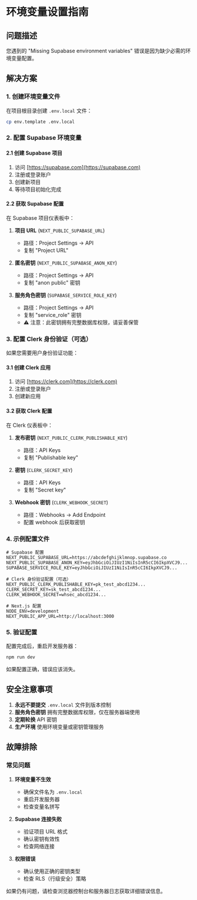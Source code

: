 # 环境变量设置指南

## 问题描述
您遇到的 "Missing Supabase environment variables" 错误是因为缺少必需的环境变量配置。

## 解决方案

### 1. 创建环境变量文件
在项目根目录创建 `.env.local` 文件：

```bash
cp env.template .env.local
```

### 2. 配置 Supabase 环境变量

#### 2.1 创建 Supabase 项目
1. 访问 [https://supabase.com](https://supabase.com)
2. 注册或登录账户
3. 创建新项目
4. 等待项目初始化完成

#### 2.2 获取 Supabase 配置
在 Supabase 项目仪表板中：

1. **项目 URL** (`NEXT_PUBLIC_SUPABASE_URL`)
   - 路径：Project Settings → API
   - 复制 "Project URL"

2. **匿名密钥** (`NEXT_PUBLIC_SUPABASE_ANON_KEY`)
   - 路径：Project Settings → API
   - 复制 "anon public" 密钥

3. **服务角色密钥** (`SUPABASE_SERVICE_ROLE_KEY`)
   - 路径：Project Settings → API
   - 复制 "service_role" 密钥
   - ⚠️ 注意：此密钥拥有完整数据库权限，请妥善保管

### 3. 配置 Clerk 身份验证（可选）

如果您需要用户身份验证功能：

#### 3.1 创建 Clerk 应用
1. 访问 [https://clerk.com](https://clerk.com)
2. 注册或登录账户
3. 创建新应用

#### 3.2 获取 Clerk 配置
在 Clerk 仪表板中：

1. **发布密钥** (`NEXT_PUBLIC_CLERK_PUBLISHABLE_KEY`)
   - 路径：API Keys
   - 复制 "Publishable key"

2. **密钥** (`CLERK_SECRET_KEY`)
   - 路径：API Keys
   - 复制 "Secret key"

3. **Webhook 密钥** (`CLERK_WEBHOOK_SECRET`)
   - 路径：Webhooks → Add Endpoint
   - 配置 webhook 后获取密钥

### 4. 示例配置文件

```env
# Supabase 配置
NEXT_PUBLIC_SUPABASE_URL=https://abcdefghijklmnop.supabase.co
NEXT_PUBLIC_SUPABASE_ANON_KEY=eyJhbGciOiJIUzI1NiIsInR5cCI6IkpXVCJ9...
SUPABASE_SERVICE_ROLE_KEY=eyJhbGciOiJIUzI1NiIsInR5cCI6IkpXVCJ9...

# Clerk 身份验证配置（可选）
NEXT_PUBLIC_CLERK_PUBLISHABLE_KEY=pk_test_abcd1234...
CLERK_SECRET_KEY=sk_test_abcd1234...
CLERK_WEBHOOK_SECRET=whsec_abcd1234...

# Next.js 配置
NODE_ENV=development
NEXT_PUBLIC_APP_URL=http://localhost:3000
```

### 5. 验证配置

配置完成后，重启开发服务器：

```bash
npm run dev
```

如果配置正确，错误应该消失。

## 安全注意事项

1. **永远不要提交** `.env.local` 文件到版本控制
2. **服务角色密钥** 拥有完整数据库权限，仅在服务器端使用
3. **定期轮换** API 密钥
4. **生产环境** 使用环境变量或密钥管理服务

## 故障排除

### 常见问题

1. **环境变量不生效**
   - 确保文件名为 `.env.local`
   - 重启开发服务器
   - 检查变量名拼写

2. **Supabase 连接失败**
   - 验证项目 URL 格式
   - 确认密钥有效性
   - 检查网络连接

3. **权限错误**
   - 确认使用正确的密钥类型
   - 检查 RLS（行级安全）策略

如果仍有问题，请检查浏览器控制台和服务器日志获取详细错误信息。 